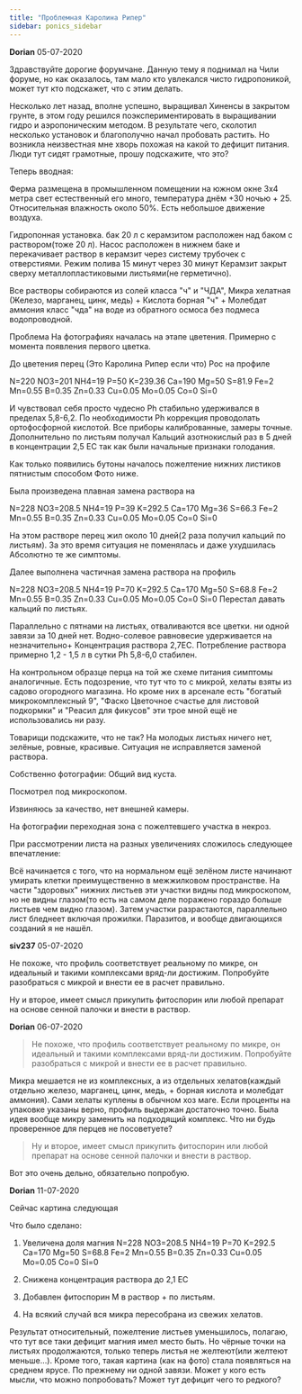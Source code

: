 ```yaml
---
title: "Проблемная Каролина Рипер"
sidebar: ponics_sidebar
---
```


**Dorian** 05-07-2020

Здравствуйте дорогие форумчане. Данную тему я поднимал на Чили форуме, но как оказалось, там мало кто увлекался чисто гидропоникой, может тут кто подскажет, что с этим делать.

Несколько лет назад, вполне успешно, выращивал Хиненсы в закрытом грунте, в этом году решился поэкспериментировать в выращивании гидро и аэропоническим методом. В результате чего, сколотил несколько установок и благополучно начал пробовать растить. Но возникла неизвестная мне хворь похожая на какой то дефицит питания. Люди тут сидят грамотные, прошу подскажите, что это?

Теперь вводная:

Ферма размещена в промышленном помещении на южном окне 3х4 метра свет естественный его много, температура днём +30 ночью + 25. Относительная влажность около 50%. Есть небольшое движение воздуха.

Гидропонная установка. бак 20 л с керамзитом расположен над баком с раствором(тоже 20 л). Насос расположен в нижнем баке и перекачивает раствор в керамзит через систему трубочек с отверстиями. Режим полива 15 минут через 30 минут Керамзит закрыт сверху металлопластиковыми листьями(не герметично). 

Все растворы собираются из солей класса "ч" и "ЧДА", Микра хелатная (Железо, марганец, цинк, медь) + Кислота борная "ч" + Молебдат аммония класс "чда" на воде из обратного осмоса без подмеса водопроводной.

Проблема На фотографиях началась на этапе цветения. Примерно с момента появления первого цветка.

До цветения перец (Это Каролина Рипер если что) Рос на профиле

N=220 NO3=201 NH4=19 P=50 K=239.36 Ca=190 Mg=50 S=81.9 Fe=2 Mn=0.55 B=0.35 Zn=0.33 Cu=0.05 Mo=0.05 Co=0 Si=0 

И чувствовал себя просто чудесно Ph стабильно удерживался в пределах 5,8-6,2. По необходимости Ph коррекция проводолать ортофосфорной кислотой. Все приборы калиброванные, замеры точные. Дополнительно по листьям получал Кальций азотнокислый раз в 5 дней в концентрации 2,5 EC так как были начальные признаки голодания.

Как только появились бутоны началось пожелтение нижних листиков пятнистым способом Фото ниже.

Была произведена плавная замена раствора на

N=228 NO3=208.5 NH4=19 P=39 K=292.5 Ca=170 Mg=36 S=66.3 Fe=2 Mn=0.55 B=0.35 Zn=0.33 Cu=0.05 Mo=0.05 Co=0 Si=0

На этом растворе перец жил около 10 дней(2 раза получил кальций по листьям). За это время ситуация не поменялась и даже ухудшилась Абсолютно те же симптомы.

Далее выполнена частичная замена раствора на профиль

N=228 NO3=208.5 NH4=19 P=70 K=292.5 Ca=170 Mg=50 S=68.8 Fe=2 Mn=0.55 B=0.35 Zn=0.33 Cu=0.05 Mo=0.05 Co=0 Si=0 Перестал давать кальций по листьях.

Параллельно с пятнами на листьях, отваливаются все цветки. ни одной завязи за 10 дней нет. Водно-солевое равновесие удерживается на незначительно+ Концентрация раствора 2,7EС. Потребление раствора примерно 1,2 - 1,5 л в сутки Ph 5,8-6,0 стабилен.

На контрольном образце перца на той же схеме питания симптомы аналогичные. Есть подозрение, что тут что то с микрой, хелаты взяты из садово огородного магазина. Но кроме них в арсенале есть "богатый микрокомплексный 9", "Фаско Цветочное счастье для листовой подкормки" и "Реасил для фикусов" эти трое мной ещё не использовались ни разу.

Товарищи подскажите, что не так? На молодых листьях ничего нет, зелёные, ровные, красивые. Ситуация не исправляется заменой раствора.

Собственно фотографии: Общий вид куста.

Посмотрел под микроскопом.

Извиняюсь за качество, нет внешней камеры.

На фотографии переходная зона с пожелтевшего участка в некроз.

При рассмотрении листа на разных увеличениях сложилось следующее впечатление:

Всё начинается с того, что на нормальном ещё зелёном листе начинают умирать клетки преимущественно в межжилковом пространстве. На части "здоровых" нижних листьев эти участки видны под микроскопом, но не видны глазом(то есть на самом деле поражено гораздо больше листьев чем видно глазом). Затем участки разрастаются, параллельно лист бледнеет включая прожилки. Паразитов, и вообще двигающихся созданий я не нашёл.


**siv237** 05-07-2020

Не похоже, что профиль соответствует реальному по микре, он идеальный и такими комплексами вряд-ли достижим. Попробуйте разобраться с микрой и внести ее в расчет правильно.

Ну и второе, имеет смысл прикупить фитоспорин или любой препарат на основе сенной палочки и внести в раствор.


**Dorian** 06-07-2020

> Не похоже, что профиль соответствует реальному по микре, он идеальный и такими комплексами вряд-ли достижим. Попробуйте разобраться с микрой и внести ее в расчет правильно.

Микра мешается не из комплексных, а из отдельных хелатов(каждый отдельно железо, марганец, цинк, медь, + борная кислота и молебдат аммония). Сами хелаты куплены в обычном хоз маге. Если проценты на упаковке указаны верно, профиль выдержан достаточно точно. Была идея вообще микру заменить на подходящий комплекс. Что ни будь проверенное для перцев не посоветуете? 

> Ну и второе, имеет смысл прикупить фитоспорин или любой препарат на основе сенной палочки и внести в раствор.

Вот это очень дельно, обязательно попробую.


**Dorian** 11-07-2020

Сейчас картина следующая 

Что было сделано:

1. Увеличена доля магния N=228 NO3=208.5 NH4=19 P=70 K=292.5 Ca=170 Mg=50 S=68.8 Fe=2 Mn=0.55 B=0.35 Zn=0.33 Cu=0.05 Mo=0.05 Co=0 Si=0

2. Снижена концентрация раствора до 2,1 EC

3. Добавлен фитоспорин М в раствор + по листьям.

4. На всякий случай вся микра пересобрана из свежих хелатов.

Результат относительный, пожелтение листьев уменьшилось, полагаю, что тут все таки дефицит магния имел место быть. Но чёрные точки на листьях продолжаются, только теперь листья не желтеют(или желтеют меньше...). Кроме того, такая картина (как на фото) стала появляться на среднем ярусе. По прежнему ни одной завязи. Может у кого есть мысли, что можно попробовать? Может тут дефицит чего то редкого? 


